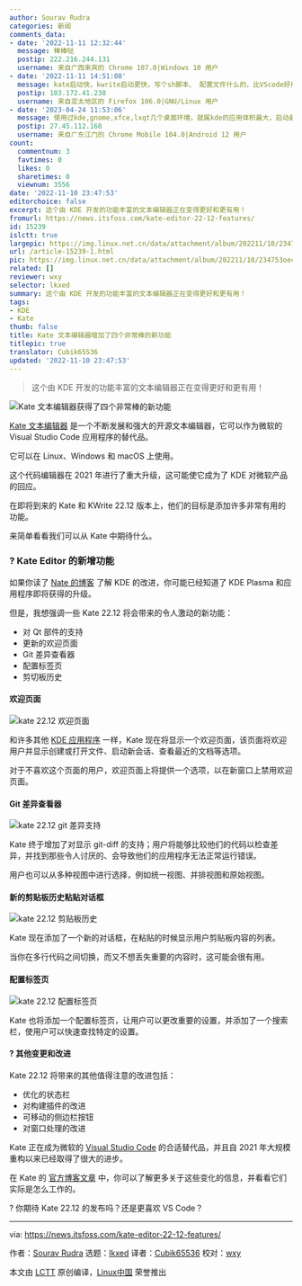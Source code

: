 ```yaml
---
author: Sourav Rudra
categories: 新闻
comments_data:
- date: '2022-11-11 12:32:44'
  message: 棒棒哒
  postip: 222.216.244.131
  username: 来自广西来宾的 Chrome 107.0|Windows 10 用户
- date: '2022-11-11 14:51:08'
  message: kate启动快，kwrite启动更快，写个sh脚本、 配置文件什么的，比VScode好用
  postip: 103.172.41.238
  username: 来自亚太地区的 Firefox 106.0|GNU/Linux 用户
- date: '2023-04-24 11:53:06'
  message: 使用过kde,gnome,xfce,lxqt几个桌面环境，就属kde的应用体积最大，启动最慢，
  postip: 27.45.112.168
  username: 来自广东江门的 Chrome Mobile 104.0|Android 12 用户
count:
  commentnum: 3
  favtimes: 0
  likes: 0
  sharetimes: 0
  viewnum: 3556
date: '2022-11-10 23:47:53'
editorchoice: false
excerpt: 这个由 KDE 开发的功能丰富的文本编辑器正在变得更好和更有用！
fromurl: https://news.itsfoss.com/kate-editor-22-12-features/
id: 15239
islctt: true
largepic: https://img.linux.net.cn/data/attachment/album/202211/10/234753oeczppydgcgpr33z.jpg
url: /article-15239-1.html
pic: https://img.linux.net.cn/data/attachment/album/202211/10/234753oeczppydgcgpr33z.jpg.thumb.jpg
related: []
reviewer: wxy
selector: lkxed
summary: 这个由 KDE 开发的功能丰富的文本编辑器正在变得更好和更有用！
tags:
- KDE
- Kate
thumb: false
title: Kate 文本编辑器增加了四个非常棒的新功能
titlepic: true
translator: Cubik65536
updated: '2022-11-10 23:47:53'
---
```



> 
> 这个由 KDE 开发的功能丰富的文本编辑器正在变得更好和更有用！
> 
> 
> 


![Kate 文本编辑器获得了四个非常棒的新功能](/data/attachment/album/202211/10/234753oeczppydgcgpr33z.jpg)


[Kate 文本编辑器](https://kate-editor.org/) 是一个不断发展和强大的开源文本编辑器，它可以作为微软的 Visual Studio Code 应用程序的替代品。


它可以在 Linux、Windows 和 macOS 上使用。


这个代码编辑器在 2021 年进行了重大升级，这可能使它成为了 KDE 对微软产品的回应。


在即将到来的 Kate 和 KWrite 22.12 版本上，他们的目标是添加许多非常有用的功能。


来简单看看我们可以从 Kate 中期待什么。


### ? Kate Editor 的新增功能


如果你读了 [Nate 的博客](https://pointieststick.com) 了解 KDE 的改进，你可能已经知道了 KDE Plasma 和应用程序即将获得的升级。


但是，我想强调一些 Kate 22.12 将会带来的令人激动的新功能：


* 对 Qt 部件的支持
* 更新的欢迎页面
* Git 差异查看器
* 配置标签页
* 剪切板历史


#### 欢迎页面


![kate 22.12 欢迎页面](/data/attachment/album/202211/10/234753bnio6v3v011emanc.png)


和许多其他 [KDE 应用程序](https://news.itsfoss.com/content/images/2022/11/Kate_22.12_GitDiff-1.png) 一样，Kate 现在将显示一个欢迎页面，该页面将欢迎用户并显示创建或打开文件、启动新会话、查看最近的文档等选项。


对于不喜欢这个页面的用户，欢迎页面上将提供一个选项，以在新窗口上禁用欢迎页面。


#### Git 差异查看器


![kate 22.12 git 差异支持](/data/attachment/album/202211/10/234756m69i996bei6jb94n.png)


Kate 终于增加了对显示 git-diff 的支持；用户将能够比较他们的代码以检查差异，并找到那些令人讨厌的、会导致他们的应用程序无法正常运行错误。


用户也可以从多种视图中进行选择，例如统一视图、并排视图和原始视图。


#### 新的剪贴板历史粘贴对话框


![kate 22.12 剪贴板历史](/data/attachment/album/202211/10/234757zmfy93mmrjffg7rh.png)


Kate 现在添加了一个新的对话框，在粘贴的时候显示用户剪贴板内容的列表。


当你在多行代码之间切换，而又不想丢失重要的内容时，这可能会很有用。


#### 配置标签页


![kate 22.12 配置标签页](/data/attachment/album/202211/10/234758h073i9zwsb440his.png)


Kate 也将添加一个配置标签页，让用户可以更改重要的设置，并添加了一个搜索栏，使用户可以快速查找特定的设置。


#### ?️ 其他变更和改进


Kate 22.12 将带来的其他值得注意的改进包括：


* 优化的状态栏
* 对构建插件的改进
* 可移动的侧边栏按钮
* 对窗口处理的改进


Kate 正在成为微软的 [Visual Studio Code](https://code.visualstudio.com/) 的合适替代品，并且自 2021 年大规模重构以来已经取得了很大的进步。


在 Kate 的 [官方博客文章](https://kate-editor.org/post/2022/2022-10-31-treats-for-kate/) 中，你可以了解更多关于这些变化的信息，并看看它们实际是怎么工作的。


? 你期待 Kate 22.12 的发布吗？还是更喜欢 VS Code？




---


via: <https://news.itsfoss.com/kate-editor-22-12-features/>


作者：[Sourav Rudra](https://news.itsfoss.com/author/sourav/) 选题：[lkxed](https://github.com/lkxed) 译者：[Cubik65536](https://github.com/Cubik65536) 校对：[wxy](https://github.com/wxy)


本文由 [LCTT](https://github.com/LCTT/TranslateProject) 原创编译，[Linux中国](https://linux.cn/) 荣誉推出